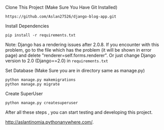 

Clone This Project (Make Sure You Have Git Installed)
```
https://github.com/Aslan27526/django-blog-app.git
```
Install Dependencies 

```
pip install -r requirements.txt
```
Note: Django  has a rendering issues after 2.0.8. If you encounter with this problem, go to the file which has the problem (it will be shown in error page) and delete "renderer=self.forms.renderer". Or just change Django version to 2.0 (Django==2.0) in ```requirements.txt```


Set Database (Make Sure you are in directory same as manage.py)
```
python manage.py makemigrations
python manage.py migrate
```
Create SuperUser 
```
python manage.py createsuperuser
```

After all these steps , you can start testing and developing this project. 

http://aslantinomia.pythonanywhere.com/.
